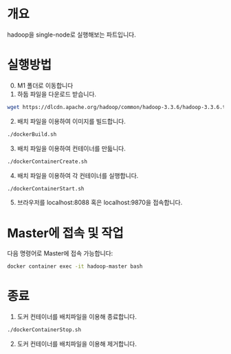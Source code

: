 # 개요
hadoop을 single-node로 실행해보는 파트입니다.

# 실행방법
0. M1 폴더로 이동합니다
1. 하둡 파일을 다운로드 받습니다.
```sh
wget https://dlcdn.apache.org/hadoop/common/hadoop-3.3.6/hadoop-3.3.6.tar.gz
```
2. 배치 파일을 이용하여 이미지를 빌드합니다.
```sh
./dockerBuild.sh
```
3. 배치 파일을 이용하여 컨테이너를 만듧니다.
```sh
./dockerContainerCreate.sh
```
4. 배치 파일을 이용하여 각 컨테이너를 실행합니다.
```sh
./dockerContainerStart.sh
```
5. 브라우저를 localhost:8088 혹은 localhost:9870을 접속합니다.

# Master에 접속 및 작업
다음 명령어로 Master에 접속 가능합니다:
```sh
docker container exec -it hadoop-master bash
```

# 종료
1. 도커 컨테이너를 배치파일을 이용해 종료합니다.
```sh
./dockerContainerStop.sh
```
2. 도커 컨테이너를 배치파일을 이용해 제거합니다.
